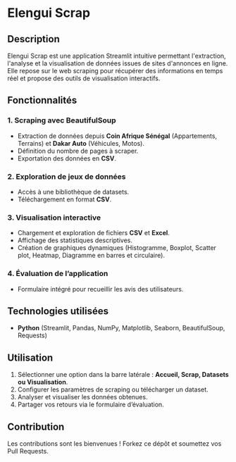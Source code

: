 # Elengui Scrap

## Description

Elengui Scrap est une application Streamlit intuitive permettant l'extraction, l'analyse et la visualisation de données issues de sites d'annonces en ligne. Elle repose sur le web scraping pour récupérer des informations en temps réel et propose des outils de visualisation interactifs.

## Fonctionnalités

### 1. **Scraping avec BeautifulSoup**
- Extraction de données depuis **Coin Afrique Sénégal** (Appartements, Terrains) et **Dakar Auto** (Véhicules, Motos).
- Définition du nombre de pages à scraper.
- Exportation des données en **CSV**.

### 2. **Exploration de jeux de données**
- Accès à une bibliothèque de datasets.
- Téléchargement en format **CSV**.

### 3. **Visualisation interactive**
- Chargement et exploration de fichiers **CSV** et **Excel**.
- Affichage des statistiques descriptives.
- Création de graphiques dynamiques (Histogramme, Boxplot, Scatter plot, Heatmap, Diagramme en barres et circulaire).

### 4. **Évaluation de l’application**
- Formulaire intégré pour recueillir les avis des utilisateurs.

## Technologies utilisées
- **Python** (Streamlit, Pandas, NumPy, Matplotlib, Seaborn, BeautifulSoup, Requests)

## Utilisation
1. Sélectionner une option dans la barre latérale : **Accueil, Scrap, Datasets ou Visualisation**.
2. Configurer les paramètres de scraping ou télécharger un dataset.
3. Analyser et visualiser les données obtenues.
4. Partager vos retours via le formulaire d’évaluation.

## Contribution
Les contributions sont les bienvenues ! Forkez ce dépôt et soumettez vos Pull Requests.
